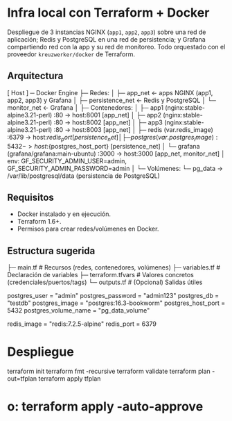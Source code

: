 # Infra local con Terraform + Docker
Despliegue de 3 instancias NGINX (`app1`, `app2`, `app3`) sobre una red de aplicación; Redis y PostgreSQL en una red de persistencia; y Grafana compartiendo red con la app y su red de monitoreo. Todo orquestado con el proveedor `kreuzwerker/docker` de Terraform.

## Arquitectura

[ Host ] ─ Docker Engine
├─ Redes:
│ ├─ app_net ← apps NGINX (app1, app2, app3) y Grafana
│ ├─ persistence_net ← Redis y PostgreSQL
│ └─ monitor_net ← Grafana
│
├─ Contenedores:
│ ├─ app1 (nginx:stable-alpine3.21-perl) :80 -> host:8001 [app_net]
│ ├─ app2 (nginx:stable-alpine3.21-perl) :80 -> host:8002 [app_net]
│ ├─ app3 (nginx:stable-alpine3.21-perl) :80 -> host:8003 [app_net]
│ ├─ redis (var.redis_image) :6379 -> host:${redis_port} [persistence_net]
│ ├─ postgres (var.postgres_image) :5432 -> host:${postgres_host_port} [persistence_net]
│ └─ grafana (grafana/grafana:main-ubuntu) :3000 -> host:3000 [app_net, monitor_net]
│ env: GF_SECURITY_ADMIN_USER=admin, GF_SECURITY_ADMIN_PASSWORD=admin
│
└─ Volúmenes:
└─ pg_data → /var/lib/postgresql/data (persistencia de PostgreSQL)




## Requisitos

- Docker instalado y en ejecución.
- Terraform 1.6+.
- Permisos para crear redes/volúmenes en Docker.

## Estructura sugerida

├─ main.tf # Recursos (redes, contenedores, volúmenes)
├─ variables.tf # Declaración de variables
├─ terraform.tfvars # Valores concretos (credenciales/puertos/tags)
└─ outputs.tf # (Opcional) Salidas útiles

postgres_user        = "admin"
postgres_password    = "admin123"
postgres_db          = "testdb"
postgres_image       = "postgres:16.3-bookworm"
postgres_host_port   = 5432
postgres_volume_name = "pg_data_volume"

redis_image = "redis:7.2.5-alpine"
redis_port  = 6379

# Despliegue

terraform init
terraform fmt -recursive
terraform validate
terraform plan -out=tfplan
terraform apply tfplan
# o: terraform apply -auto-approve

